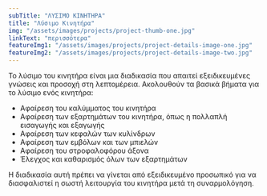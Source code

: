 ```yaml
---
subTitle: "ΛΥΣΙΜΟ ΚΙΝΗΤΗΡΑ"
title: "Λύσιμο Κινητήρα"
img: "/assets/images/projects/project-thumb-one.jpg"
linkText: "περισσότερα"
featureImg1: "/assets/images/projects/project-details-image-one.jpg"
featureImg2: "/assets/images/projects/project-details-image-two.jpg"
---
```

Το λύσιμο του κινητήρα είναι μια διαδικασία που απαιτεί εξειδικευμένες γνώσεις και προσοχή στη λεπτομέρεια. Ακολουθούν τα βασικά βήματα για το λύσιμο ενός κινητήρα:

- Αφαίρεση του καλύμματος του κινητήρα
- Αφαίρεση των εξαρτημάτων του κινητήρα, όπως η πολλαπλή εισαγωγής και εξαγωγής
- Αφαίρεση των κεφαλών των κυλίνδρων
- Αφαίρεση των εμβόλων και των μπιελών
- Αφαίρεση του στροφαλοφόρου άξονα
- Έλεγχος και καθαρισμός όλων των εξαρτημάτων

Η διαδικασία αυτή πρέπει να γίνεται από εξειδικευμένο προσωπικό για να διασφαλιστεί η σωστή λειτουργία του κινητήρα μετά τη συναρμολόγηση.